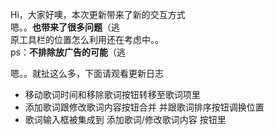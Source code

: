 ﻿Hi，大家好噢，本次更新带来了新的交互方式  
嗯。。**也带来了很多问题**（逃  
原工具栏的位置怎么利用还在考虑中。。  
ps：**不排除放广告的可能**（逃  
  
嗯。。就扯这么多，下面请观看更新日志  
  
* 移动歌词时间和移除歌词按钮转移至歌词项里
* 添加歌词跟修改歌词内容按钮合并 并跟歌词排序按钮调换位置
* 歌词输入框被集成到 添加歌词/修改歌词内容 按钮里